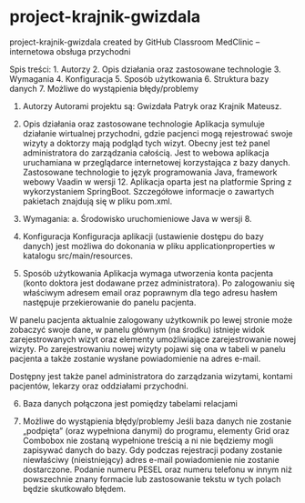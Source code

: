 # project-krajnik-gwizdala
project-krajnik-gwizdala created by GitHub Classroom
MedClinic – internetowa obsługa przychodni

Spis treści: 
    1. Autorzy
    2. Opis działania oraz zastosowane technologie
    3. Wymagania
    4. Konfiguracja
    5. Sposób użytkowania
    6. Struktura bazy danych
    7. Możliwe do wystąpienia błędy/problemy

1.	Autorzy
Autorami projektu są: Gwizdała Patryk oraz Krajnik Mateusz.
2.	Opis działania oraz zastosowane technologie
Aplikacja symuluje działanie wirtualnej przychodni, gdzie pacjenci mogą rejestrować swoje wizyty a doktorzy mają podgląd tych wizyt. Obecny jest też panel administratora do zarządzania całością. Jest to webowa aplikacja uruchamiana w przeglądarce internetowej korzystająca z bazy danych. Zastosowane technologie to język programowania Java, framework webowy Vaadin w wersji 12. Aplikacja oparta jest na platformie Spring z wykorzystaniem SpringBoot. Szczegółowe informacje o zawartych pakietach znajdują się w pliku pom.xml.

3.	Wymagania:
a.	Środowisko uruchomieniowe Java w wersji 8.
4.	Konfiguracja
Konfiguracja aplikacji (ustawienie dostępu do bazy danych) jest możliwa do dokonania w pliku applicationproperties w katalogu src/main/resources. 

5.	Sposób użytkowania
Aplikacja wymaga utworzenia konta pacjenta (konto doktora jest dodawane przez administratora). Po zalogowaniu się właściwym adresem email oraz poprawnym dla tego adresu hasłem następuje przekierowanie do panelu pacjenta.

 W panelu pacjenta aktualnie zalogowany użytkownik po lewej stronie może zobaczyć swoje dane, w panelu głównym (na środku) istnieje widok zarejestrowanych wizyt oraz elementy umożliwiające zarejestrowanie nowej wizyty.
Po zarejestrowaniu nowej wizyty pojawi się ona w tabeli w panelu pacjenta a także zostanie wysłane powiadomienie na adres e-mail.

Dostępny jest także panel administratora do zarządzania wizytami, kontami pacjentów, lekarzy oraz oddziałami przychodni.

6.	Baza danych połączona jest pomiędzy tabelami relacjami  

7.	Możliwe do wystąpienia błędy/problemy
Jeśli baza danych nie zostanie „podpięta” (oraz wypełniona danymi) do programu, elementy Grid oraz Combobox nie zostaną wypełnione treścią a ni nie będziemy mogli zapisywać danych do bazy.
Gdy podczas rejestracji podany zostanie niewłaściwy (nieistniejący)  adres e-mail powiadomienie nie zostanie dostarczone.
Podanie numeru PESEL oraz numeru telefonu w innym niż powszechnie znany formacie lub zastosowanie tekstu w tych polach będzie skutkowało błędem.
